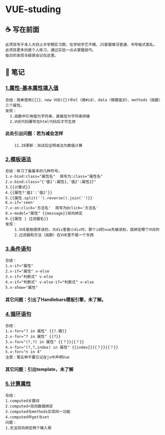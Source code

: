 # VUE-studing

##  :coffee: 写在前面
    此项目写于本人大四上半学期实习期，在学校学艺不精、JS掌握情况普通，书写格式紊乱。
    此项目更多的是个人练习，通过实验一点点掌握技巧。
    每日的发现与疑惑会记在这里。
    
## :thought_balloon: 笔记

### [1.属性-基本属性填入值](https://github.com/WuXiaoTon/VUE-studing/blob/master/html/test1.html)
    总结：简单使用{{}}、new VUE({})中el（填#id）、data（填键值对）、methods（函数）三个属性。
    发现：
      1.函数中引用值为字符串，直接加为字符串拼接
      2.VUE代码要写在html代码后才可生效
#### 此处引出问题：若为减会怎样
        11.20更新：测试后证明减法为数值计算
### [2.模板语法](https://github.com/WuXiaoTon/VUE-studing/blob/master/html/test2.html)
    总结：练习了最基本的几种符号。
    1.v-bind:class="属性名"  简写为:class="属性名"
    2.v-bind:class="{'值1':属性1,'值2':属性2}"
    3.{{计算式}}
    4.{{属性?'值1':'值2'}}
    5.{{属性.split('').reverse().join('')}}
    6.v-if='seen'
    7.v-on:click='方法名'  简写为@click='方法名'
    8.v-model="属性" {{message}}双向绑定
    9.{{属性 | 过滤器名}}
    发现：
        1.VUE是按顺序读的，大div里套小div时，那个id的vue先被读到，就绑定哪个VUE的
        2.过滤器和方法（函数）在VUE里不是一个东西
### [3.条件语句](https://github.com/WuXiaoTon/VUE-studing/blob/master/html/test3.html)
    总结：
    1.v-if="属性"
    2.v-if="属性" v-else
    3.v-if="判断式" v-else
    4.v-if="判断式" v-else-if="判断式" v-else
    5.v-show="属性"
#### 其它问题：引出了Handlebars模板引擎，未了解。
### [4.循环语句](https://github.com/WuXiaoTon/VUE-studing/blob/master/html/test4.html)
    总结：
    1.v-for="? in 属性" {{?.键}}
    2.v-for="? in 属性" {{?}}
    3.v-for="(?,?) in 属性" {{？}}{{？}}
    4.v-for="(?,?,index) in 属性" {{index}}{{？}}{{？}}
    5.v-for="n in 4"
    注意：第五种不要忘记在js中声明Vue
#### 其它问题：引出template，未了解
### [5.计算属性](https://github.com/WuXiaoTon/VUE-studing/blob/master/html/test5.html)
    总结：
    1.computed关键词
    2.computed+双向数据绑定
    3.computed与methods实现同一功能
    4.computed中get与set
    问题：
    1.无法双向绑定两个输入框
